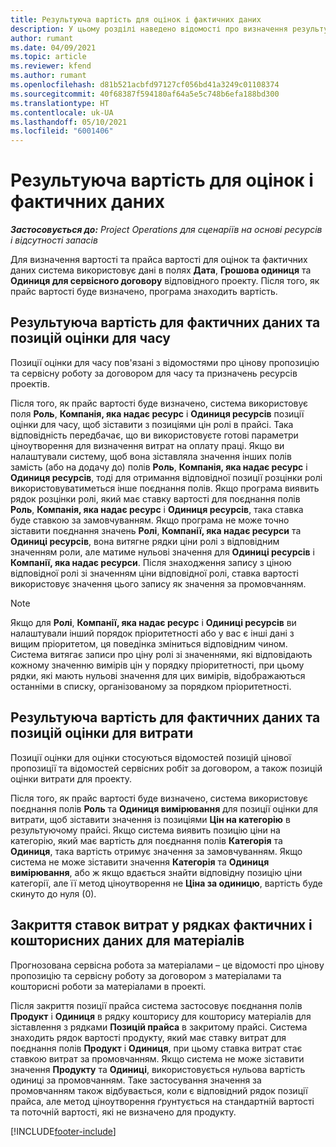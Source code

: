 ```yaml
---
title: Результуюча вартість для оцінок і фактичних даних
description: У цьому розділі наведено відомості про визначення результуючої вартості для оцінок і фактичних даних.
author: rumant
ms.date: 04/09/2021
ms.topic: article
ms.reviewer: kfend
ms.author: rumant
ms.openlocfilehash: d81b521acbfd97127cf056bd41a3249c01108374
ms.sourcegitcommit: 40f68387f594180af64a5e5c748b6efa188bd300
ms.translationtype: HT
ms.contentlocale: uk-UA
ms.lasthandoff: 05/10/2021
ms.locfileid: "6001406"
---
```

# <a name="resolving-cost-prices-for-estimates-and-actuals"></a>Результуюча вартість для оцінок і фактичних даних

_**Застосовується до:** Project Operations для сценаріїв на основі ресурсів і відсутності запасів_

Для визначення вартості та прайса вартості для оцінок та фактичних даних система використовує дані в полях **Дата**, **Грошова одиниця** та **Одиниця для сервісного договору** відповідного проекту. Після того, як прайс вартості буде визначено, програма знаходить вартість.

## <a name="resolving-cost-rates-on-actual-and-estimate-lines-for-time"></a>Результуюча вартість для фактичних даних та позицій оцінки для часу

Позиції оцінки для часу пов'язані з відомостями про цінову пропозицію та сервісну роботу за договором для часу та призначень ресурсів проектів.

Після того, як прайс вартості буде визначено, система використовує поля **Роль**, **Компанія, яка надає ресурс** і **Одиниця ресурсів** позиції оцінки для часу, щоб зіставити з позиціями цін ролі в прайсі. Така відповідність передбачає, що ви використовуєте готові параметри ціноутворення для визначення витрат на оплату праці. Якщо ви налаштували систему, щоб вона зіставляла значення інших полів замість (або на додачу до) полів **Роль**, **Компанія, яка надає ресурс** і **Одиниця ресурсів**, тоді для отримання відповідної позиції розцінки ролі використовуватиметься інше поєднання полів. Якщо програма виявить рядок розцінки ролі, який має ставку вартості для поєднання полів **Роль**, **Компанія, яка надає ресурс** і **Одиниця ресурсів**, така ставка буде ставкою за замовчуванням. Якщо програма не може точно зіставити поєднання значень **Ролі**, **Компанії, яка надає ресурси** та **Одиниці ресурсів**, вона витягне рядки ціни ролі з відповідним значенням роли, але матиме нульові значення для **Одиниці ресурсів** і **Компанії, яка надає ресурси**. Після знаходження запису з ціною відповідної ролі зі значенням ціни відповідної ролі, ставка вартості використовує значення цього запису як значення за промовчанням. 

> [!NOTE]
> Якщо для **Ролі**, **Компанії, яка надає ресурс** і **Одиниці ресурсів** ви налаштували інший порядок пріоритетності або у вас є інші дані з вищим пріоритетом, ця поведінка зміниться відповідним чином. Система витягає записи про ціну ролі зі значеннями, які відповідають кожному значенню вимірів цін у порядку пріоритетності, при цьому рядки, які мають нульові значення для цих вимірів, відображаються останніми в списку, організованому за порядком пріоритетності.

## <a name="resolving-cost-rates-on-actual-and-estimate-lines-for-expense"></a>Результуюча вартість для фактичних даних та позицій оцінки для витрати

Позиції оцінки для оцінки стосуються відомостей позицій цінової пропозиції та відомостей сервісних робіт за договором, а також позицій оцінки витрати для проекту.

Після того, як прайс вартості буде визначено, система використовує поєднання полів **Роль** та **Одиниця вимірювання** для позиції оцінки для витрати, щоб зіставити значення із позиціями **Цін на категорію** в результуючому прайсі. Якщо система виявить позицію ціни на категорію, який має вартість для поєднання полів **Категорія** та **Одиниця**, така вартість отримує значення за замовчуванням. Якщо система не може зіставити значення **Категорія** та **Одиниця вимірювання**, або ж якщо вдається знайти відповідну позицію ціни категорії, але її метод ціноутворення не **Ціна за одиницю**, вартість буде скинуто до нуля (0).

## <a name="resolving-cost-rates-on-actual-and-estimate-lines-for-material"></a>Закриття ставок витрат у рядках фактичних і кошторисних даних для матеріалів

Прогнозована сервісна робота за матеріалами – це відомості про цінову пропозицію та сервісну роботу за договором з матеріалами та кошторисні роботи за матеріалами в проекті.

Після закриття позиції прайса система застосовує поєднання полів **Продукт** і **Одиниця** в рядку кошторису для кошторису матеріалів для зіставлення з рядками **Позицій прайса** в закритому прайсі. Система знаходить рядок вартості продукту, який має ставку витрат для поєднання полів **Продукт** і **Одиниця**, при цьому ставка витрат стає ставкою витрат за промовчанням. Якщо система не може зіставити значення **Продукту** та **Одиниці**, використовується нульова вартість одиниці за промовчанням. Таке застосування значення за промовчанням також відбувається, коли є відповідний рядок позиції прайса, але метод ціноутворення ґрунтується на стандартній вартості та поточній вартості, які не визначено для продукту.

[!INCLUDE[footer-include](../includes/footer-banner.md)]

